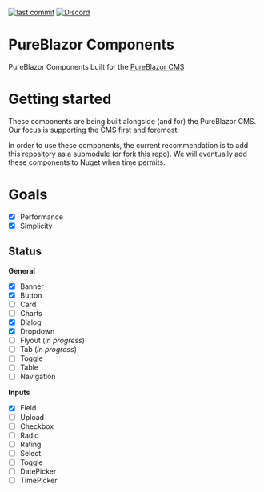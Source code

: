 [![last commit](https://img.shields.io/github/last-commit/pureblazor/components?style=flat-square)](https://github.com/pureblazor/components/commits/main)
[![Discord](https://img.shields.io/discord/984241021225414787?style=flat-square)](https://discord.gg/PeBbYy6WKq)

# PureBlazor Components
PureBlazor Components built for the [PureBlazor CMS](https://pureblazor.com)

# Getting started
These components are being built alongside (and for) the PureBlazor CMS. Our focus is supporting the CMS first and foremost.

In order to use these components, the current recommendation is to add this repository as a submodule (or fork this repo). We will eventually add these components to Nuget when time permits.

# Goals
- [x] Performance
- [x] Simplicity

## Status

**General**
- [x] Banner
- [x] Button
- [ ] Card
- [ ] Charts
- [x] Dialog
- [x] Dropdown
- [ ] Flyout (_in progress_)
- [ ] Tab (_in progress_)
- [ ] Toggle
- [ ] Table
- [ ] Navigation

**Inputs**
- [x] Field
- [ ] Upload
- [ ] Checkbox
- [ ] Radio
- [ ] Rating
- [ ] Select
- [ ] Toggle
- [ ] DatePicker
- [ ] TimePicker 
